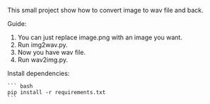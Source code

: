 This small project show how to convert image to wav file and back.

Guide:
1) You can just replace image.png with an image you want.
2) Run img2wav.py.
3) Now you have wav file.
4) Run wav2img.py.

Install dependencies:

    ``` bash
    pip install -r requirements.txt
    ```
